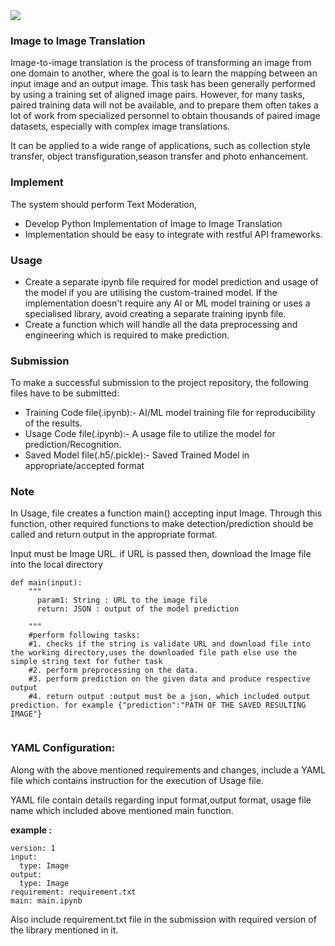 <img src="https://www.abtosoftware.com/wp-content/uploads/image3.jpg">

### Image to Image Translation

Image-to-image translation is the process of transforming an image from one domain to another, where the goal is to learn the mapping between an input image and an output image. This task has been generally performed by using a training set of aligned image pairs. However, for many tasks, paired training data will not be available, and to prepare them often takes a lot of work from specialized personnel to obtain thousands of paired image datasets, especially with complex image translations.

It can be applied to a wide range of applications, such as collection style transfer, object transfiguration,season transfer and photo enhancement.

### Implement

The system should perform Text Moderation,

* Develop Python Implementation of Image to Image Translation 
* Implementation should be easy to integrate with restful API frameworks.

### Usage

* Create a separate ipynb file required for model prediction and usage of the model if you are utilising the custom-trained model. If the implementation doesn't require any AI or ML model training or uses a specialised library, avoid creating a separate training ipynb file.
* Create a function which will handle all the data preprocessing and engineering which is required to make prediction.

### Submission

To make a successful submission to the project repository, the following files have to be submitted:

* Training Code file(.ipynb):- AI/ML model training file for reproducibility of the results.
* Usage Code file(.ipynb):- A usage file to utilize the model for prediction/Recognition.
* Saved Model file(.h5/.pickle):- Saved Trained Model in appropriate/accepted format


### Note

In Usage, file creates a function main() accepting  input Image. Through this function, other required functions to make detection/prediction should be called and return output in the appropriate format.

Input must be Image URL. if URL is passed then, download the Image file into the local directory
```
def main(input):  
    """
      param1: String : URL to the image file
      return: JSON : output of the model prediction

    """
    #perform following tasks:
    #1. checks if the string is validate URL and download file into the working directory,uses the downloaded file path else use the simple string text for futher task
    #2. perform preprocessing on the data.
    #3. perform prediction on the given data and produce respective output
    #4. return output :output must be a json, which included output prediction. for example {"prediction":"PATH OF THE SAVED RESULTING IMAGE"}
    
```
### YAML Configuration:

Along with the above mentioned requirements and changes, include a YAML file which contains instruction for the execution of Usage file.

YAML file contain details regarding input format,output format, usage file name which included above mentioned main function.

**example :**

```
version: 1
input:
  type: Image
output:
  type: Image
requirement: requirement.txt
main: main.ipynb
```

Also include requirement.txt file in the submission with required version of the library mentioned in it.